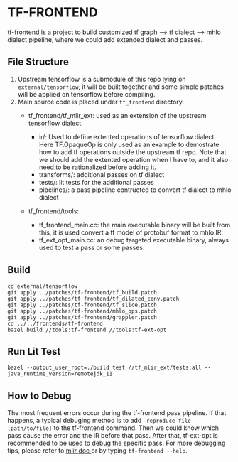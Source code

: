 # TF-FRONTEND

tf-frontend is a project to build customized tf graph --> tf dialect --> mhlo dialect pipeline, where we could add extended dialect and passes.

## File Structure
1. Upstream tensorflow is a submodule of this repo lying on `external/tensorflow`, it will be built together and some simple patches will be applied on tensorflow before compiling.
2. Main source code is placed under `tf_frontend` directory. 
    - tf_frontend/tf_mlir_ext: used as an extension of the upstream tensorflow dialect.

        - ir/: Used to define extented operations of tensorflow dialect. Here TF.OpaqueOp is only used as an example to demostrate how to add tf operations outside the upstream tf repo. Note that we should add the extented operation when I have to, and it also need to be rationalized before adding it.
        - transforms/: additional passes on tf dialect
        - tests/: lit tests for the additional passes
        - pipelines/: a pass pipeline contructed to convert tf dialect to mhlo dialect
    - tf_frontend/tools: 
        - tf_frontend_main.cc: the main executable binary will be built from this, it is used convert a tf model of protobuf format to mhlo IR.
        - tf_ext_opt_main.cc: an debug targeted executable binary, always used to test a pass or some passes.

## Build
```
cd external/tensorflow
git apply ../patches/tf-frontend/tf_build.patch
git apply ../patches/tf-frontend/tf_dilated_conv.patch
git apply ../patches/tf-frontend/tf_slice.patch
git apply ../patches/tf-frontend/mhlo_ops.patch
git apply ../patches/tf-frontend/grappler.patch
cd ../../frontends/tf-frontend
bazel build //tools:tf-frontend //tools:tf-ext-opt
```


## Run Lit Test

```shell
bazel --output_user_root=./build test //tf_mlir_ext/tests:all --java_runtime_version=remotejdk_11
```

## How to Debug
The most frequent errors occur during the tf-frontend pass pipeline. If that happens, a typical debuging method is to add `-reproduce-file [path/to/file]` to the tf-frontend command. Then we could know which pass cause the error and the IR before that pass. After that, tf-ext-opt is recommended to be used to debug the specific pass. For more debugging tips, please refer to [mlir doc ](https://mlir.llvm.org/getting_started/Debugging/) or by typing `tf-frontend --help`.
